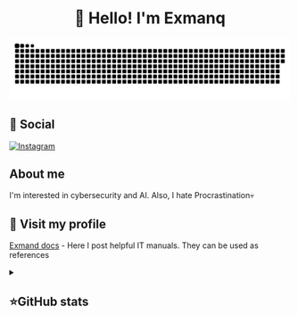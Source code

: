 <h1 align="center">👋 Hello! I'm Exmanq </h1>

<p align="center">
 <img width="600" src="assets/github-snake.svg" alt="snake"/>
</p>

## 📍 Social
<div>
<a href="https://instagram.com/eno30100"><img width="120" src="https://img.shields.io/badge/Instagram-E4405F?style=for-the-badge&logo=instagram&logoColor=white" alt="Instagram" title="Instagram"/></a>
</div>

## About me

I'm interested in cybersecurity and AI. Also, I hate Procrastination💀

## 🙏 Visit my profile
[Exmand docs](https://github.com/Exmanq?tab=repositories) - Here I post helpful IT manuals. They can be used as references

<details align="left">
  <summary><h2><b>⭐GitHub stats</b></h2></summary>
  <p>
   <img src="https://github-readme-stats.vercel.app/api/top-langs/?username=Exmanq&theme=dracula&layout=compact&hide_border=true&bg_color=00000000" />
   <br>
   <img src="https://github-readme-stats.vercel.app/api?username=Exmanq&count_private=true&show_icons=true&theme=dracula&hide_border=true&bg_color=00000000" />
  </p>
</details>

